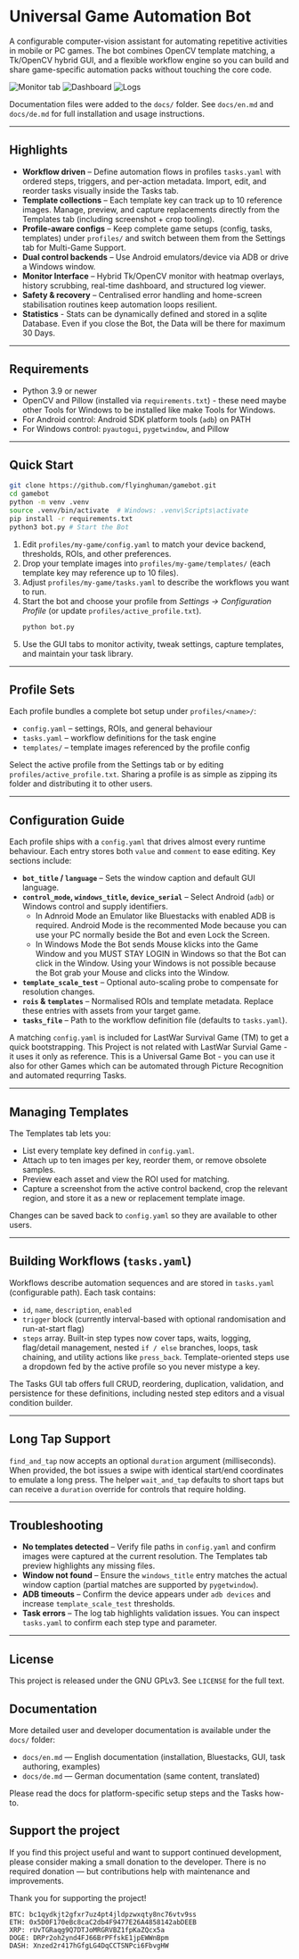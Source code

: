 # Universal Game Automation Bot

A configurable computer-vision assistant for automating repetitive activities in mobile or PC games. The bot combines OpenCV template matching, a Tk/OpenCV hybrid GUI, and a flexible workflow engine so you can build and share game-specific automation packs without touching the core code.

![Monitor tab](docs/image_recognition.png)
![Dashboard](docs/dashboard.png)
![Logs](docs/log.png)

Documentation files were added to the `docs/` folder. See `docs/en.md` and `docs/de.md` for full installation and usage instructions.

---

## Highlights

- **Workflow driven** – Define automation flows in profiles `tasks.yaml` with ordered steps, triggers, and per-action metadata. Import, edit, and reorder tasks visually inside the Tasks tab.
- **Template collections** – Each template key can track up to 10 reference images. Manage, preview, and capture replacements directly from the Templates tab (including screenshot + crop tooling).
- **Profile-aware configs** – Keep complete game setups (config, tasks, templates) under `profiles/` and switch between them from the Settings tab for Multi-Game Support.
- **Dual control backends** – Use Android emulators/device via ADB or drive a Windows window.
- **Monitor Interface** – Hybrid Tk/OpenCV monitor with heatmap overlays, history scrubbing, real-time dashboard, and structured log viewer.
- **Safety & recovery** – Centralised error handling and home-screen stabilisation routines keep automation loops resilient.
- **Statistics** - Stats can be dynamically defined and stored in a sqlite Database. Even if you close the Bot, the Data will be there for maximum 30 Days. 

---

## Requirements

- Python 3.9 or newer
- OpenCV and Pillow (installed via `requirements.txt`) - these need maybe other Tools for Windows to be installed like make Tools for Windows.
- For Android control: Android SDK platform tools (`adb`) on PATH
- For Windows control: `pyautogui`, `pygetwindow`, and Pillow

---

## Quick Start

```bash
git clone https://github.com/flyinghuman/gamebot.git
cd gamebot
python -m venv .venv
source .venv/bin/activate  # Windows: .venv\Scripts\activate
pip install -r requirements.txt
python3 bot.py # Start the Bot
```

1. Edit `profiles/my-game/config.yaml` to match your device backend, thresholds, ROIs, and other preferences.
2. Drop your template images into `profiles/my-game/templates/` (each template key may reference up to 10 files).
3. Adjust `profiles/my-game/tasks.yaml` to describe the workflows you want to run.
4. Start the bot and choose your profile from *Settings → Configuration Profile* (or update `profiles/active_profile.txt`).
   ```bash
   python bot.py
   ```
5. Use the GUI tabs to monitor activity, tweak settings, capture templates, and maintain your task library.

---

## Profile Sets

Each profile bundles a complete bot setup under `profiles/<name>/`:

- `config.yaml` – settings, ROIs, and general behaviour
- `tasks.yaml` – workflow definitions for the task engine
- `templates/` – template images referenced by the profile config

Select the active profile from the Settings tab or by editing `profiles/active_profile.txt`. Sharing a profile is as simple as zipping its folder and distributing it to other users.

---

## Configuration Guide

Each profile ships with a `config.yaml` that drives almost every runtime behaviour. Each entry stores both `value` and `comment` to ease editing. Key sections include:

- **`bot_title` / `language`** – Sets the window caption and default GUI language.
- **`control_mode`, `windows_title`, `device_serial`** – Select Android (`adb`) or Windows control and supply identifiers.
  - In Adnroid Mode an Emulator like Bluestacks with enabled ADB is required. Android Mode is the recommented Mode because you can use your PC normally beside the Bot and even Lock the Screen.
  - In Windows Mode the Bot sends Mouse klicks into the Game Window and you MUST STAY LOGIN in Windows so that the Bot can click in the Window. Using your Windows is not possible because the Bot grab your Mouse and clicks into the Window.
- **`template_scale_test`** – Optional auto-scaling probe to compensate for resolution changes.
- **`rois` & `templates`** – Normalised ROIs and template metadata. Replace these entries with assets from your target game.
- **`tasks_file`** – Path to the workflow definition file (defaults to `tasks.yaml`).

A matching `config.yaml` is included for LastWar Survival Game (TM) to get a quick bootstrapping.
This Project is not related with LastWar Survial Game - it uses it only as reference. This is a Universal Game Bot - you can use it also for other Games which can be automated through Picture Recognition and automated requrring Tasks.

---

## Managing Templates

The Templates tab lets you:

- List every template key defined in `config.yaml`.
- Attach up to ten images per key, reorder them, or remove obsolete samples.
- Preview each asset and view the ROI used for matching.
- Capture a screenshot from the active control backend, crop the relevant region, and store it as a new or replacement template image.

Changes can be saved back to `config.yaml` so they are available to other users.

---

## Building Workflows (`tasks.yaml`)

Workflows describe automation sequences and are stored in `tasks.yaml` (configurable path). Each task contains:

- `id`, `name`, `description`, `enabled`
- `trigger` block (currently interval-based with optional randomisation and run-at-start flag)
- `steps` array. Built-in step types now cover taps, waits, logging, flag/detail management, nested `if / else` branches, loops, task chaining, and utility actions like `press_back`. Template-oriented steps use a dropdown fed by the active profile so you never mistype a key.

The Tasks GUI tab offers full CRUD, reordering, duplication, validation, and persistence for these definitions, including nested step editors and a visual condition builder.

---

## Long Tap Support

`find_and_tap` now accepts an optional `duration` argument (milliseconds). When provided, the bot issues a swipe with identical start/end coordinates to emulate a long press. The helper `wait_and_tap` defaults to short taps but can receive a `duration` override for controls that require holding.

---

## Troubleshooting

- **No templates detected** – Verify file paths in `config.yaml` and confirm images were captured at the current resolution. The Templates tab preview highlights any missing files.
- **Window not found** – Ensure the `windows_title` entry matches the actual window caption (partial matches are supported by `pygetwindow`).
- **ADB timeouts** – Confirm the device appears under `adb devices` and increase `template_scale_test` thresholds.
- **Task errors** – The log tab highlights validation issues. You can inspect `tasks.yaml` to confirm each step type and parameter.

---

## License

This project is released under the GNU GPLv3. See `LICENSE` for the full text.

## Documentation

More detailed user and developer documentation is available under the `docs/` folder:

- `docs/en.md` — English documentation (installation, Bluestacks, GUI, task authoring, examples)
- `docs/de.md` — German documentation (same content, translated)

Please read the docs for platform-specific setup steps and the Tasks how-to.

## Support the project

If you find this project useful and want to support continued development, please consider making a small donation to the developer. There is no required donation — but contributions help with maintenance and improvements.

Thank you for supporting the project!
```text
BTC: bc1qydkjt2gfxr7uz4pt4jldpzwxqty8nc76vtv9ss
ETH: 0x5D0F170eBc8caC2db4F9477E26A4858142abDEEB
XRP: rUvTGRaqg9Q7DTJoMRGRVBZ1fpKaZQcx5a
DOGE: DRPr2oh2ynd4FJ66BrPFfskE1jpEWWnBpm
DASH: Xnzed2r417hGfgLG4DqCCTSNPci6FbvgHW
```